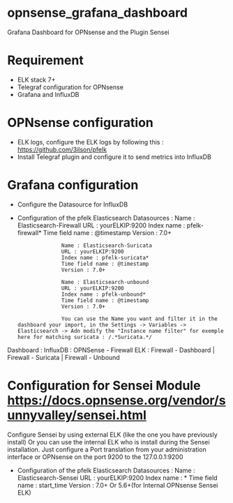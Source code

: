 # opnsense_grafana_dashboard
Grafana Dashboard for OPNsense and the Plugin Sensei

# Requirement

- ELK stack 7+
- Telegraf configuration for OPNsense
- Grafana and InfluxDB

# OPNsense configuration

- ELK logs, configure the ELK logs by following this : https://github.com/3ilson/pfelk
- Install Telegraf plugin and configure it to send metrics into InfluxDB

# Grafana configuration

- Configure the Datasource for InfluxDB
- Configuration of the pfelk Elasticsearch
	Datasources :
					Name : Elasticsearch-Firewall
					URL : yourELKIP:9200
					Index name : pfelk-firewall*
					Time field name : @timestamp
					Version : 7.0+
					
					Name : Elasticsearch-Suricata
					URL : yourELKIP:9200
					Index name : pfelk-suricata*
					Time field name : @timestamp
					Version : 7.0+
					
					Name : Elasticsearch-unbound
					URL : yourELKIP:9200
					Index name : pfelk-unbound*
					Time field name : @timestamp
					Version : 7.0+
					
					You can use the Name you want and filter it in the dashboard your import, in the Settings -> Variables -> Elasticsearch -> Adn modify the "Instance name filter" for exemple here for matching suricata : /.*Suricata.*/

Dashboard :
	InfluxDB : OPNSense - Firewall
	ELK : Firewall - Dashboard | Firewall - Suricata | Firewall - Unbound


# Configuration for Sensei Module https://docs.opnsense.org/vendor/sunnyvalley/sensei.html

Configure Sensei by using external ELK (like the one you have previously install) Or you can use the internal ELK who is install during the Sensei installation. Just configure a Port translation from your administration interface or OPNsense on the port 9200 to the 127.0.0.1:9200
- Configuration of the pfelk Elasticsearch
	Datasources :
					Name : Elasticsearch-Sensei
					URL : yourELKIP:9200
					Index name : *
					Time field name : start_time
					Version : 7.0+ Or 5.6+(for Internal OPNsense Sensei ELK)
